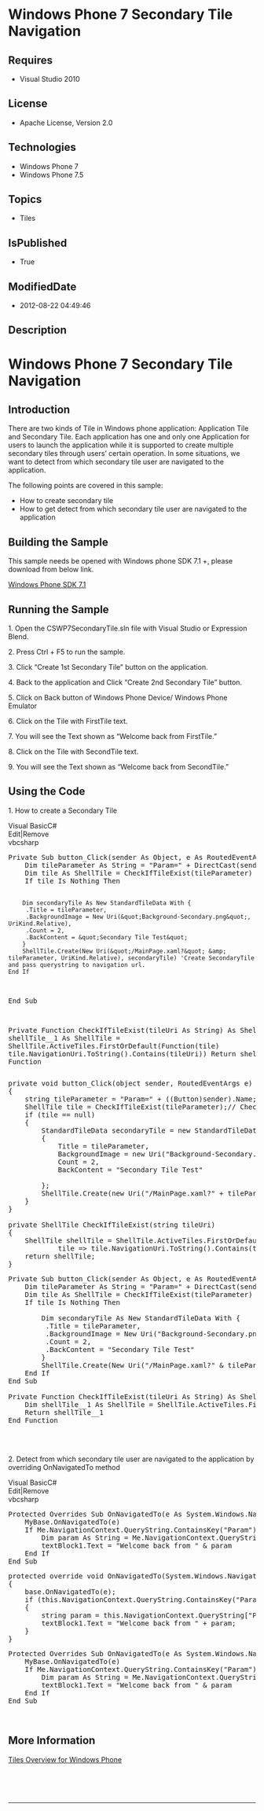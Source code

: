 # Windows Phone 7 Secondary Tile Navigation
## Requires
* Visual Studio 2010
## License
* Apache License, Version 2.0
## Technologies
* Windows Phone 7
* Windows Phone 7.5
## Topics
* Tiles
## IsPublished
* True
## ModifiedDate
* 2012-08-22 04:49:46
## Description

<h1>Windows Phone 7 Secondary Tile Navigation</h1>
<h2>Introduction</h2>
<p>There are two kinds of Tile in Windows phone application: Application Tile and Secondary Tile. Each application has one and only one Application for users to launch the application while it is supported to create multiple secondary tiles through users&rsquo;
 certain operation. In some situations, we want to detect from which secondary tile user are navigated to the application.</p>
<p>The following points are covered in this sample:</p>
<ul>
<li>How to create secondary tile </li><li>How to get detect from which secondary tile user are navigated to the application
</li></ul>
<h2>Building the Sample</h2>
<p>This sample needs be opened with Windows phone SDK 7.1 &#43;, please download from below link.</p>
<p><a href="http://www.microsoft.com/en-us/download/details.aspx?id=27570">Windows Phone SDK 7.1</a></p>
<h2>Running the Sample</h2>
<p>1. Open the CSWP7SecondaryTile.sln file with Visual Studio or Expression Blend.</p>
<p>2. Press Ctrl &#43; F5 to run the sample.</p>
<p>3. Click &ldquo;Create 1st Secondary Tile&rdquo; button on the application.</p>
<p>4. Back to the application and Click &ldquo;Create 2nd Secondary Tile&rdquo; button.</p>
<p>5. Click on Back button of Windows Phone Device/ Windows Phone Emulator</p>
<p>6. Click on the Tile with FirstTile text.</p>
<p>7. You will see the Text shown as &ldquo;Welcome back from FirstTile.&rdquo;</p>
<p>8. Click on the Tile with SecondTile text.</p>
<p>9. You will see the Text shown as &ldquo;Welcome back from SecondTile.&rdquo;</p>
<h2>Using the Code</h2>
<p>1. How to create a Secondary Tile</p>
<div class="endscriptcode">
<div class="scriptcode">
<div class="pluginEditHolder" pluginCommand="mceScriptCode">
<div class="title"><span>Visual Basic</span><span>C#</span></div>
<div class="pluginLinkHolder"><span class="pluginEditHolderLink">Edit</span>|<span class="pluginRemoveHolderLink">Remove</span></div>
<span class="hidden">vb</span><span class="hidden">csharp</span>
<pre class="hidden">Private Sub button_Click(sender As Object, e As RoutedEventArgs)
    Dim tileParameter As String = &quot;Param=&quot; &#43; DirectCast(sender, Button).Name
    Dim tile As ShellTile = CheckIfTileExist(tileParameter)
    If tile Is Nothing Then
 
        Dim secondaryTile As New StandardTileData With {
         .Title = tileParameter,
         .BackgroundImage = New Uri(&quot;Background-Secondary.png&quot;, UriKind.Relative),
         .Count = 2,
         .BackContent = &quot;Secondary Tile Test&quot;
        }
        ShellTile.Create(New Uri(&quot;/MainPage.xaml?&quot; &amp; tileParameter, UriKind.Relative), secondaryTile) 'Create SecondaryTile and pass querystring to navigation url.
    End If
End Sub
 
Private Function CheckIfTileExist(tileUri As String) As ShellTile
    Dim shellTile__1 As ShellTile = ShellTile.ActiveTiles.FirstOrDefault(Function(tile) tile.NavigationUri.ToString().Contains(tileUri))
    Return shellTile__1
End Function
</pre>
<pre class="hidden">private void button_Click(object sender, RoutedEventArgs e)
{
    string tileParameter = &quot;Param=&quot; &#43; ((Button)sender).Name;//Use Button.Name to mark Tile
    ShellTile tile = CheckIfTileExist(tileParameter);// Check if Tile's title has been used
    if (tile == null)
    {
        StandardTileData secondaryTile = new StandardTileData
        {
            Title = tileParameter,
            BackgroundImage = new Uri(&quot;Background-Secondary.png&quot;, UriKind.Relative),
            Count = 2,
            BackContent = &quot;Secondary Tile Test&quot;
 
        };
        ShellTile.Create(new Uri(&quot;/MainPage.xaml?&quot; &#43; tileParameter, UriKind.Relative), secondaryTile); // Pass tileParameter as QueryString
    }
}
 
private ShellTile CheckIfTileExist(string tileUri)
{
    ShellTile shellTile = ShellTile.ActiveTiles.FirstOrDefault(
            tile =&gt; tile.NavigationUri.ToString().Contains(tileUri));
    return shellTile;
}</pre>
<div class="preview">
<pre class="vb"><span class="visualBasic__keyword">Private</span>&nbsp;<span class="visualBasic__keyword">Sub</span>&nbsp;button_Click(sender&nbsp;<span class="visualBasic__keyword">As</span>&nbsp;<span class="visualBasic__keyword">Object</span>,&nbsp;e&nbsp;<span class="visualBasic__keyword">As</span>&nbsp;RoutedEventArgs)&nbsp;
&nbsp;&nbsp;&nbsp;&nbsp;<span class="visualBasic__keyword">Dim</span>&nbsp;tileParameter&nbsp;<span class="visualBasic__keyword">As</span>&nbsp;<span class="visualBasic__keyword">String</span>&nbsp;=&nbsp;<span class="visualBasic__string">&quot;Param=&quot;</span>&nbsp;&#43;&nbsp;<span class="visualBasic__keyword">DirectCast</span>(sender,&nbsp;Button).Name&nbsp;
&nbsp;&nbsp;&nbsp;&nbsp;<span class="visualBasic__keyword">Dim</span>&nbsp;tile&nbsp;<span class="visualBasic__keyword">As</span>&nbsp;ShellTile&nbsp;=&nbsp;CheckIfTileExist(tileParameter)&nbsp;
&nbsp;&nbsp;&nbsp;&nbsp;<span class="visualBasic__keyword">If</span>&nbsp;tile&nbsp;<span class="visualBasic__keyword">Is</span>&nbsp;<span class="visualBasic__keyword">Nothing</span>&nbsp;<span class="visualBasic__keyword">Then</span>&nbsp;
&nbsp;&nbsp;
&nbsp;&nbsp;&nbsp;&nbsp;&nbsp;&nbsp;&nbsp;&nbsp;<span class="visualBasic__keyword">Dim</span>&nbsp;secondaryTile&nbsp;<span class="visualBasic__keyword">As</span>&nbsp;<span class="visualBasic__keyword">New</span>&nbsp;StandardTileData&nbsp;<span class="visualBasic__keyword">With</span>&nbsp;{&nbsp;
&nbsp;&nbsp;&nbsp;&nbsp;&nbsp;&nbsp;&nbsp;&nbsp;&nbsp;.Title&nbsp;=&nbsp;tileParameter,&nbsp;
&nbsp;&nbsp;&nbsp;&nbsp;&nbsp;&nbsp;&nbsp;&nbsp;&nbsp;.BackgroundImage&nbsp;=&nbsp;<span class="visualBasic__keyword">New</span>&nbsp;Uri(<span class="visualBasic__string">&quot;Background-Secondary.png&quot;</span>,&nbsp;UriKind.Relative),&nbsp;
&nbsp;&nbsp;&nbsp;&nbsp;&nbsp;&nbsp;&nbsp;&nbsp;&nbsp;.Count&nbsp;=&nbsp;<span class="visualBasic__number">2</span>,&nbsp;
&nbsp;&nbsp;&nbsp;&nbsp;&nbsp;&nbsp;&nbsp;&nbsp;&nbsp;.BackContent&nbsp;=&nbsp;<span class="visualBasic__string">&quot;Secondary&nbsp;Tile&nbsp;Test&quot;</span>&nbsp;
&nbsp;&nbsp;&nbsp;&nbsp;&nbsp;&nbsp;&nbsp;&nbsp;}&nbsp;
&nbsp;&nbsp;&nbsp;&nbsp;&nbsp;&nbsp;&nbsp;&nbsp;ShellTile.Create(<span class="visualBasic__keyword">New</span>&nbsp;Uri(<span class="visualBasic__string">&quot;/MainPage.xaml?&quot;</span>&nbsp;&amp;&nbsp;tileParameter,&nbsp;UriKind.Relative),&nbsp;secondaryTile)&nbsp;<span class="visualBasic__com">'Create&nbsp;SecondaryTile&nbsp;and&nbsp;pass&nbsp;querystring&nbsp;to&nbsp;navigation&nbsp;url.</span>&nbsp;
&nbsp;&nbsp;&nbsp;&nbsp;<span class="visualBasic__keyword">End</span>&nbsp;<span class="visualBasic__keyword">If</span>&nbsp;
<span class="visualBasic__keyword">End</span>&nbsp;<span class="visualBasic__keyword">Sub</span>&nbsp;
&nbsp;&nbsp;
<span class="visualBasic__keyword">Private</span>&nbsp;<span class="visualBasic__keyword">Function</span>&nbsp;CheckIfTileExist(tileUri&nbsp;<span class="visualBasic__keyword">As</span>&nbsp;<span class="visualBasic__keyword">String</span>)&nbsp;<span class="visualBasic__keyword">As</span>&nbsp;ShellTile&nbsp;
&nbsp;&nbsp;&nbsp;&nbsp;<span class="visualBasic__keyword">Dim</span>&nbsp;shellTile__1&nbsp;<span class="visualBasic__keyword">As</span>&nbsp;ShellTile&nbsp;=&nbsp;ShellTile.ActiveTiles.FirstOrDefault(<span class="visualBasic__keyword">Function</span>(tile)&nbsp;tile.NavigationUri.ToString().Contains(tileUri))&nbsp;
&nbsp;&nbsp;&nbsp;&nbsp;<span class="visualBasic__keyword">Return</span>&nbsp;shellTile__1&nbsp;
<span class="visualBasic__keyword">End</span>&nbsp;<span class="visualBasic__keyword">Function</span>&nbsp;
</pre>
</div>
</div>
</div>
<div class="endscriptcode">&nbsp;</div>
&nbsp;</div>
<p>2. Detect from which secondary tile user are navigated to the application by overriding OnNavigatedTo method</p>
<div class="scriptcode">
<div class="pluginEditHolder" pluginCommand="mceScriptCode">
<div class="title"><span>Visual Basic</span><span>C#</span></div>
<div class="pluginLinkHolder"><span class="pluginEditHolderLink">Edit</span>|<span class="pluginRemoveHolderLink">Remove</span></div>
<span class="hidden">vb</span><span class="hidden">csharp</span>
<pre class="hidden">Protected Overrides Sub OnNavigatedTo(e As System.Windows.Navigation.NavigationEventArgs)
    MyBase.OnNavigatedTo(e)
    If Me.NavigationContext.QueryString.ContainsKey(&quot;Param&quot;) Then
        Dim param As String = Me.NavigationContext.QueryString(&quot;Param&quot;)'Get &quot;Param&quot; this query string.
        textBlock1.Text = &quot;Welcome back from &quot; &amp; param
    End If
End Sub
</pre>
<pre class="hidden">protected override void OnNavigatedTo(System.Windows.Navigation.NavigationEventArgs e)
{
    base.OnNavigatedTo(e);
    if (this.NavigationContext.QueryString.ContainsKey(&quot;Param&quot;))
    {
        string param = this.NavigationContext.QueryString[&quot;Param&quot;];//Get &quot;Param&quot; this QueryString.
        textBlock1.Text = &quot;Welcome back from &quot; &#43; param;
    }
}</pre>
<div class="preview">
<pre class="vb"><span class="visualBasic__keyword">Protected</span>&nbsp;<span class="visualBasic__keyword">Overrides</span>&nbsp;<span class="visualBasic__keyword">Sub</span>&nbsp;OnNavigatedTo(e&nbsp;<span class="visualBasic__keyword">As</span>&nbsp;System.Windows.Navigation.NavigationEventArgs)&nbsp;
&nbsp;&nbsp;&nbsp;&nbsp;<span class="visualBasic__keyword">MyBase</span>.OnNavigatedTo(e)&nbsp;
&nbsp;&nbsp;&nbsp;&nbsp;<span class="visualBasic__keyword">If</span>&nbsp;<span class="visualBasic__keyword">Me</span>.NavigationContext.QueryString.ContainsKey(<span class="visualBasic__string">&quot;Param&quot;</span>)&nbsp;<span class="visualBasic__keyword">Then</span>&nbsp;
&nbsp;&nbsp;&nbsp;&nbsp;&nbsp;&nbsp;&nbsp;&nbsp;<span class="visualBasic__keyword">Dim</span>&nbsp;param&nbsp;<span class="visualBasic__keyword">As</span>&nbsp;<span class="visualBasic__keyword">String</span>&nbsp;=&nbsp;<span class="visualBasic__keyword">Me</span>.NavigationContext.QueryString(<span class="visualBasic__string">&quot;Param&quot;</span>)<span class="visualBasic__com">'Get&nbsp;&quot;Param&quot;&nbsp;this&nbsp;query&nbsp;string.</span>&nbsp;
&nbsp;&nbsp;&nbsp;&nbsp;&nbsp;&nbsp;&nbsp;&nbsp;textBlock1.Text&nbsp;=&nbsp;<span class="visualBasic__string">&quot;Welcome&nbsp;back&nbsp;from&nbsp;&quot;</span>&nbsp;&amp;&nbsp;param&nbsp;
&nbsp;&nbsp;&nbsp;&nbsp;<span class="visualBasic__keyword">End</span>&nbsp;<span class="visualBasic__keyword">If</span>&nbsp;
<span class="visualBasic__keyword">End</span>&nbsp;<span class="visualBasic__keyword">Sub</span>&nbsp;
</pre>
</div>
</div>
</div>
<div class="endscriptcode">&nbsp;</div>
<h2>More Information</h2>
<p><a href="http://msdn.microsoft.com/en-us/library/hh202948(v=vs.92).aspx">Tiles Overview for Windows Phone</a></p>
<p><br>
<br>
<br>
</p>
<div></div>
<hr>
<div><a href="http://go.microsoft.com/?linkid=9759640" style="margin-top:3px"><img src="http://bit.ly/onecodelogo" alt="">
</a></div>
